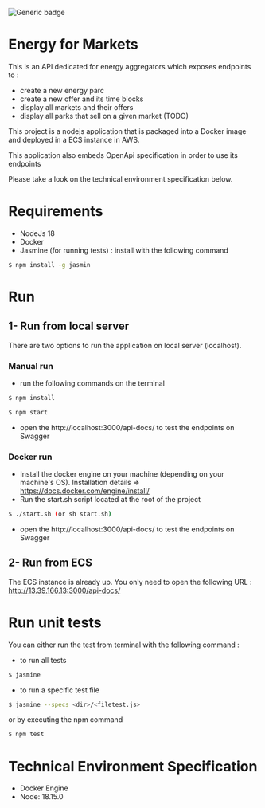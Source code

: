 ![Generic badge](https://img.shields.io/badge/node-v18-blue.svg)


# Energy for Markets

This is an API dedicated for energy aggregators which exposes endpoints to :
- create a new energy parc
- create a new offer and its time blocks
- display all markets and their offers
- display all parks that sell on a given market (TODO)

This project is a nodejs application that is packaged into a Docker image and deployed in a ECS instance in AWS. 

This application also embeds OpenApi specification in order to use its endpoints

Please take a look on the technical environment specification below.

# Requirements
- NodeJs 18
- Docker
- Jasmine (for running tests) : install with the following command
```sh
$ npm install -g jasmin
```

# Run
## 1- Run from local server
   There are two options to run the application on local server (localhost).

### Manual run

- run the following commands on the terminal

```sh
$ npm install 

$ npm start
```

- open the http://localhost:3000/api-docs/ to test the endpoints on Swagger

### Docker run

- Install the docker engine on your machine (depending on your machine's OS). Installation details => https://docs.docker.com/engine/install/
- Run the start.sh script located at the root of the project
```sh
$ ./start.sh (or sh start.sh)
```
- open the http://localhost:3000/api-docs/ to test the endpoints on Swagger


## 2- Run from ECS

The ECS instance is already up. You only need to open the following URL : http://13.39.166.13:3000/api-docs/

# Run unit tests
You can either run the test from terminal with the following command :
- to run all tests
```sh
$ jasmine
```
- to run a specific test file
```sh
$ jasmine --specs <dir>/<filetest.js>
```
or by executing the npm command

```sh
$ npm test
```

# Technical Environment Specification
- Docker Engine
- Node: 18.15.0

